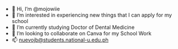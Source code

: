 - 👋 Hi, I’m @mojowiie
- 👀 I’m interested in experiencing new things that I can apply for my school
- 🌱 I’m currently studying Doctor of Dental Medicine
- 💞️ I’m looking to collaborate on Canva for my School Work
- 📫 nuevojb@students.national-u.edu.ph

<!---
mojowiie/mojowiie is a ✨ special ✨ repository because its `README.md` (this file) appears on your GitHub profile.
You can click the Preview link to take a look at your changes.
--->
